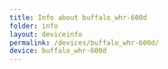 ```yaml
---
title: Info about buffalo_whr-600d
folder: info
layout: deviceinfo
permalink: /devices/buffalo_whr-600d/
device: buffalo_whr-600d
---
```

